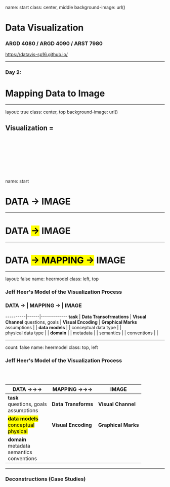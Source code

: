 name: start
class: center, middle
background-image: url()

# Data Visualization
                
### ARGD 4080 / ARGD 4090 / ARST 7980

<https://datavis-sp16.github.io/>

---

### Day 2:

# Mapping Data to Image

---
layout: true
class: center, top
background-image: url()

## Visualization = 
<br><br><br><br>
---
name: start

# DATA &rarr; IMAGE

---

# DATA <mark>&rarr;</mark> IMAGE

---

# DATA <mark>&rarr; MAPPING &rarr;</mark> IMAGE

---
layout: false
name: heermodel
class: left, top
        
### Jeff Heer's Model of the Visualization Process  


### DATA &rarr;  | MAPPING &rarr;  | IMAGE
----------|------|-------------
**task**  | **Data Transofrmations** | **Visual Channel**questions, goals  | **Visual Encoding** | **Graphical Marks**
assumptions | |**data models** | | conceptual data type | |  physical data type | |**domain** | |metadata | |
semantics | |
conventions | |

---
count: false
name: heermodel
class: top, left
        
### Jeff Heer's Model of the Visualization Process  
<br><br>

DATA &rarr;&rarr;&rarr;  | MAPPING &rarr;&rarr;&rarr;  | IMAGE
----------|---------|-------------
**task**<br>questions, goals<br>assumptions  |  **Data Transforms** |  **Visual Channel**<mark>**data models**<br>conceptual<br>physical</mark> |  **Visual Encoding** |  **Graphical Marks****domain**<br>metadata<br>semantics<br>conventions | | 
---
### Deconstructions (Case Studies)




